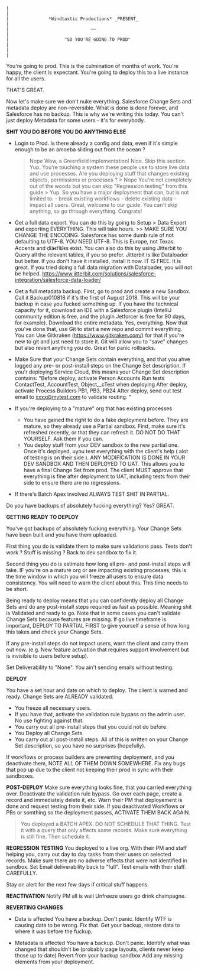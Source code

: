 ~~~~~~~~~~~~~~~~~~~~~~~~~~~~~~~~~~~~~~~~~~~~~~~~~~~~~~~~~~~~~~~~~~~~~~~~~~~~~~~~~~~~~~~~
|                                                                                       |
|               *Windtastic Productions* _PRESENT_                                      |
|                               ~~                                                      |
|                     "SO YOU'RE GOING TO PROD"                                         |
|                                                                                       |
~~~~~~~~~~~~~~~~~~~~~~~~~~~~~~~~~~~~~~~~~~~~~~~~~~~~~~~~~~~~~~~~~~~~~~~~~~~~~~~~~~~~~~~~

You're going to prod. This is the culmination of months of work. You're happy, the client is expectant.
You're going to deploy this to a live instance for all the users.

THAT'S GREAT.

Now let's make sure we don't nuke everything.
Salesforce Change Sets and metadata deploy are non-reversible. What is done is done forever, and Salesforce has no backup. This is why we're writing this today. You can't just deploy Metadata for some users - it's for everybody.

**SHIT YOU DO BEFORE YOU DO ANYTHING ELSE**
- Login to Prod. Is there already a config and data, even if it's simple enough to be an amoeba sliding out from the ocean ?
	> Nope
		Wow, a Greenfield implementation! Nice. Skip this section.
	> Yup.
		You're touching a system these people use to store live data and use processes.
		Are you deploying stuff that changes existing objects, permissions or processes ?
		> Nope
			You're not completely out of the woods but you can skip "Regression testing" from this guide
		> Yup.
			So you have a major deployment that can, but is not limited to:
				- break existing workflows
				- delete existing data
				- impact all users.
			Great, welcome to our guide. You can't skip anything, so go through everything. Congrats!

- Get a full data export.
	You can do this by going to Setup > Data Export and exporting EVERYTHING. This will take hours.
		>> MAKE SURE YOU CHANGE THE ENCODING. Salesforce has some dumb rule of not defaulting to UTF-8. YOU NEED UTF-8. This is Europe, not Texas. Accents and ḍîáꞓȑîȶîꞓs exist.
	You can also do this by using Jitterbit to Query all the relevant tables, if you so prefer. Jitterbit is like Dataloader but better. If you don't have it installed, install it now. IT IS FREE. It is great. If you tried doing a full data migration with Dataloader, you will not be helped. https://www.jitterbit.com/solutions/salesforce-integration/salesforce-data-loader/

- Get a full metadata backup.
	First, go to prod and create a new Sandbox. Call it Backup010818 if it's the first of August 2018. This will be your backup in case you fucked something up.
	If you have the technical capacity for it, download an IDE with a Salesforce plugin (IntelliJ community edition is free, and the plugin Jetforcer is free for 90 days, for example). Download the entire metadata. Yes, everything. Now that you've done that, use Git to start a new repo and commit everything. You can Use Gitkraken (https://www.gitkraken.com/) for that if you're new to git and just need to store it. Git will allow you to "save" changes but also revert anything you do. Great for panic rollbacks.

- Make Sure that your Change Sets contain everything, and that you ahve logged any pre- or post-install steps on the Change Set description. If you'r deploying Service Cloud, this  means your Change Set description contains:
	"Before deploy, activate Person Accounts
	Run tests ContactTest, AccountTest, Object__cTest when deploying
	After deploy, activate Process Builders PB1, PB3, PB24
	After deploy, send out test email to xxxx@mytest.com to validate routing.	"

- If you're deploying to a "mature" org that has existing processes
	- You have gained the right to do a fake deployment before. They are mature, so they already use a Partial sandbox.
	First, make sure it's refreshed recently, or that they can refresh it. DO NOT DO THAT YOURSELF. Ask them if you can.
	- You deploy stuff from your DEV sandbox to the new partial one. Once it's deployed, uyou test everything with the client's help ( alot of testing is on their side ).
	ANY MODIFICATION IS DONE IN YOUR DEV SANDBOX AND THEN DEPLOYED TO UAT.
	This allows you to have a final Change Set from prod.
	The client MUST approve that everything is fine after deployment to UAT, including tests from their side to ensure there are no regressions.

- If there's Batch Apex involved ALWAYS TEST SHIT IN PARTIAL.

Do you have backups of absolutely fucking everything? Yes? GREAT.

**GETTING READY TO DEPLOY**

You've got backups of absolutely fucking everything.
Your Change Sets have been built and you have them uploaded.

First thing you do is validate them to make sure validations pass.
	Tests don't work ? Stuff is missing ? Back to dev sandbox to fix it.

Second thing you do is estimate how long all pre- and post-install steps will take.
	IF you're on a mature org or are impacting existing processes, this is the time window in which you will freeze all users to ensure data consistency. You will need to warn the client about this. This time needs to be short.

Being ready to deploy means that you can confidently deploy all Change Sets and do any post-install steps required as fast as possible. Meaning shit is Validated and ready to go. Note that in some cases you can't validate Change Sets because features are missing. If go live timeframe is important, DEPLOY TO PARTIAL FIRST to give yourself a sense of how long this takes and check your Change Sets.

If any pre-install steps do not impact users, warn the client and carry them out now. (e.g. New feature activation that requires support involvement but is invisible to users before setup).

Set Deliverability to "None". You ain't sending emails without testing.

**DEPLOY**

You have a set hour and date on which to deploy.
The client is warned and ready.
Change Sets are ALREADY validated.

- You freeze all necessary users.
- If you have that, activate the validation rule bypass on the admin user. No use fighting against that.
- You carry out all pre-install steps that you could not do before.
- You Deploy all Change Sets
- You carry out all post-install steps.
All of this is written on your Change Set description, so you have no surprises (hopefully).

If workflows or process builders are preventing deployment, and you deactivate them, NOTE ALL OF THEM DOWN SOMEWHERE.
Fix any bugs that pop up due to the client not keeping their prod in sync with their sandboxes.


**POST-DEPLOY**
Make sure everything looks fine, that you carried everything over.
Deactivate the validation rule bypass.
Go over each page, create a record and immediately delete it, etc.
Warn their PM that deployement is done and request testing from their side.
If you deactivated Workflows or PBs or somthing so the deployment passes, ACTIVATE THEM BACK AGAIN.

> You deployed a BATCH APEX.
	DO NOT SCHEDULE THAT THING.
	Test it with a query that only affects some records.
	Make sure everything is still fine.
	Then schedule it.

**REGRESSION TESTING**
You deployed to a live org.
With their PM and staff helping you, carry out day to day tasks from their users on selected records. Make sure there are no adverse effects that were not identified in sandbox.
Set Email deliverability back to "full". Test emails with their staff. CAREFULLY.

Stay on alert for the next few days if critical stuff happens.

**REACTIVATION**
Notify PM all is well
Unfreeze users
go drink champagne.

**REVERTING CHANGES**
- Data is affected
	You have a backup. Don't panic.
	Identify WTF is causing data to be wrong.
	Fix that.
	Get your backup, restore data to where it was before the fuckup.

- Metadata is affected
	You have a backup. Don't panic.
	Identify what was changed that shouldn't be (probably page layouts, clients never keep those up to date)
	Revert from your backup sandbox
	Add any missing elements from your deployment.
